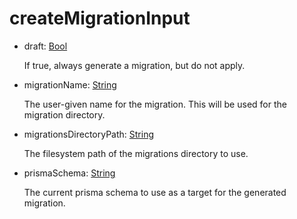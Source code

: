 # createMigrationInput
- draft: [Bool](../shapes/Bool.md)

  If true, always generate a migration, but do not apply.


- migrationName: [String](../shapes/String.md)

  The user-given name for the migration. This will be used for the migration directory.


- migrationsDirectoryPath: [String](../shapes/String.md)

  The filesystem path of the migrations directory to use.


- prismaSchema: [String](../shapes/String.md)

  The current prisma schema to use as a target for the generated migration.



